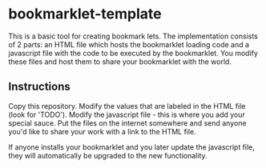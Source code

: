 bookmarklet-template
====================

This is a basic tool for creating bookmark lets. The implementation consists of 2 parts: an HTML file which hosts the bookmarklet loading code and a javascript file with the code to be executed by the bookmarklet. You modify these files and host them to share your bookmarklet with the world.

## Instructions
Copy this repository. Modify the values that are labeled in the HTML file (look for 'TODO'). Modify the javascript file - this is where you add your special sauce. Put the files on the internet somewhere and send anyone you'd like to share your work with a link to the HTML file.

If anyone installs your bookmarklet and you later update the javascript file, they will automatically be upgraded to the new functionality. 